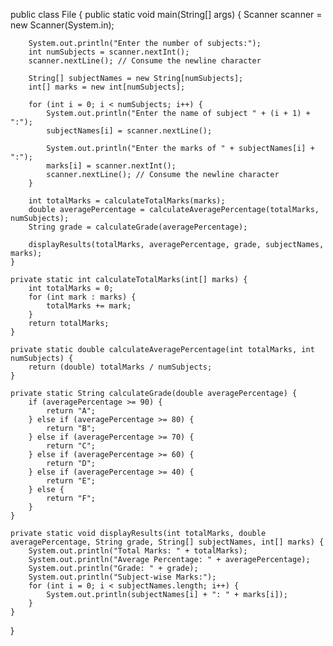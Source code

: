 public class File {
    public static void main(String[] args) {
        Scanner scanner = new Scanner(System.in);

        System.out.println("Enter the number of subjects:");
        int numSubjects = scanner.nextInt();
        scanner.nextLine(); // Consume the newline character

        String[] subjectNames = new String[numSubjects];
        int[] marks = new int[numSubjects];

        for (int i = 0; i < numSubjects; i++) {
            System.out.println("Enter the name of subject " + (i + 1) + ":");
            subjectNames[i] = scanner.nextLine();

            System.out.println("Enter the marks of " + subjectNames[i] + ":");
            marks[i] = scanner.nextInt();
            scanner.nextLine(); // Consume the newline character
        }

        int totalMarks = calculateTotalMarks(marks);
        double averagePercentage = calculateAveragePercentage(totalMarks, numSubjects);
        String grade = calculateGrade(averagePercentage);

        displayResults(totalMarks, averagePercentage, grade, subjectNames, marks);
    }

    private static int calculateTotalMarks(int[] marks) {
        int totalMarks = 0;
        for (int mark : marks) {
            totalMarks += mark;
        }
        return totalMarks;
    }

    private static double calculateAveragePercentage(int totalMarks, int numSubjects) {
        return (double) totalMarks / numSubjects;
    }

    private static String calculateGrade(double averagePercentage) {
        if (averagePercentage >= 90) {
            return "A";
        } else if (averagePercentage >= 80) {
            return "B";
        } else if (averagePercentage >= 70) {
            return "C";
        } else if (averagePercentage >= 60) {
            return "D";
        } else if (averagePercentage >= 40) {
            return "E";
        } else {
            return "F";
        }
    }

    private static void displayResults(int totalMarks, double averagePercentage, String grade, String[] subjectNames, int[] marks) {
        System.out.println("Total Marks: " + totalMarks);
        System.out.println("Average Percentage: " + averagePercentage);
        System.out.println("Grade: " + grade);
        System.out.println("Subject-wise Marks:");
        for (int i = 0; i < subjectNames.length; i++) {
            System.out.println(subjectNames[i] + ": " + marks[i]);
        }
    }
}

